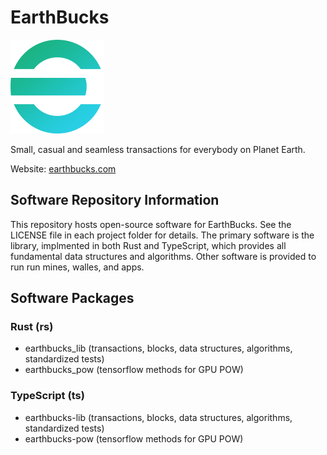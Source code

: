 # EarthBucks

<img src="./earthbucks-e-2-300.png" width="150" height="150" alt="EarthBucks">

Small, casual and seamless transactions for everybody on Planet Earth.

Website: [earthbucks.com](https://earthbucks.com)

## Software Repository Information

This repository hosts open-source software for EarthBucks. See the LICENSE file
in each project folder for details. The primary software is the library,
implmented in both Rust and TypeScript, which provides all fundamental data
structures and algorithms. Other software is provided to run run mines, walles,
and apps.

## Software Packages

### Rust (rs)

- earthbucks_lib (transactions, blocks, data structures, algorithms, standardized tests)
- earthbucks_pow (tensorflow methods for GPU POW)

### TypeScript (ts)

- earthbucks-lib (transactions, blocks, data structures, algorithms, standardized tests)
- earthbucks-pow (tensorflow methods for GPU POW)
